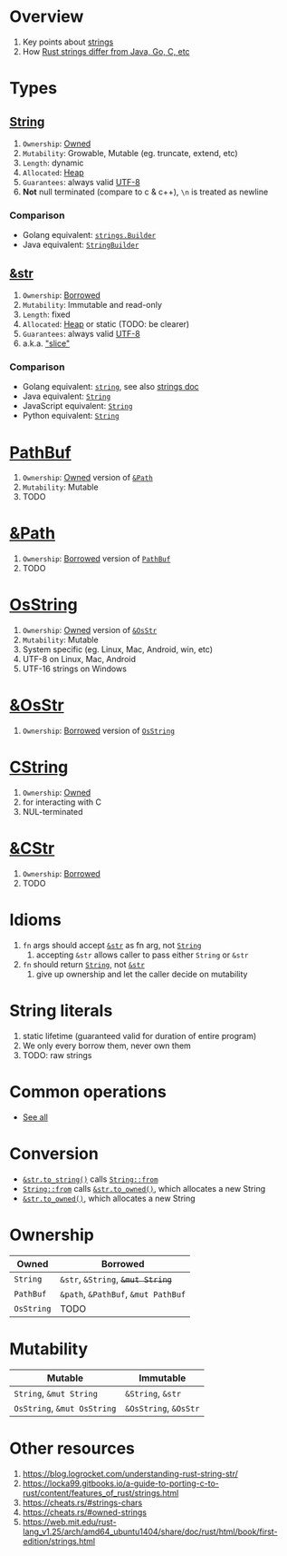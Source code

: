 # Overview
1. Key points about [strings](https://doc.rust-lang.org/rust-by-example/std/str.html)
1. How [Rust strings differ from Java, Go, C, etc](https://dev.to/loige/comment/1maa0)


# Types
## [String](https://doc.rust-lang.org/std/string/struct.String.html)
1. `Ownership`: [Owned](./ownership.md)
1. `Mutability`: Growable, Mutable (eg. truncate, extend, etc)
1. `Length`: dynamic
1. `Allocated`: [Heap](./memory.md)
1. `Guarantees`: always valid [UTF-8](https://en.wikipedia.org/wiki/UTF-8)
1. **Not** null terminated (compare to c & c++), `\n` is treated as newline

### Comparison
- Golang equivalent: [`strings.Builder`](https://pkg.go.dev/strings#Builder)
- Java equivalent: [`StringBuilder`](https://docs.oracle.com/en/java/javase/17/docs/api/java.base/java/lang/StringBuilder.html)


## [&str](https://doc.rust-lang.org/std/str/index.html)
1. `Ownership`: [Borrowed](./ownership.md)
1. `Mutability`: Immutable and read-only
1. `Length`: fixed
1. `Allocated`: [Heap](./memory.md) or static (TODO: be clearer)
1. `Guarantees`: always valid [UTF-8](https://en.wikipedia.org/wiki/UTF-8)
1. a.k.a. ["slice"](https://doc.rust-lang.org/book/ch04-03-slices.html#string-slices)

### Comparison
- Golang equivalent: [`string`](https://pkg.go.dev/builtin#string), see also [strings doc](../golang/strings.md)
- Java equivalent: [`String`](https://docs.oracle.com/en/java/javase/17/docs/api/java.base/java/lang/String.html)
- JavaScript equivalent: [`String`](https://developer.mozilla.org/en-US/docs/Web/JavaScript/Reference/Global_Objects/String)
- Python equivalent: [`String`](https://docs.python.org/3/library/stdtypes.html#textseq)


# [PathBuf](https://doc.rust-lang.org/stable/std/path/struct.PathBuf.html)
1. `Ownership`: [Owned](./ownership.md) version of [`&Path`](https://doc.rust-lang.org/stable/std/path/struct.Path.html)
1. `Mutability`: Mutable
1. TODO


# [&Path](https://doc.rust-lang.org/stable/std/path/struct.Path.html)
1. `Ownership`: [Borrowed](./ownership.md) version of [`PathBuf`](https://doc.rust-lang.org/stable/std/path/struct.PathBuf.html)
1. TODO


# [OsString](https://doc.rust-lang.org/std/ffi/struct.OsString.html)
1. `Ownership`: [Owned](./ownership.md) version of [`&OsStr`](https://doc.rust-lang.org/std/ffi/struct.OsStr.html)
1. `Mutability`: Mutable
1. System specific (eg. Linux, Mac, Android, win, etc)
1. UTF-8 on Linux, Mac, Android
1. UTF-16 strings on Windows


# [&OsStr](https://doc.rust-lang.org/std/ffi/struct.OsStr.html)
1. `Ownership`: [Borrowed](./ownership.md) version of [`OsString`](https://doc.rust-lang.org/std/ffi/struct.OsString.html)


# [CString](https://doc.rust-lang.org/stable/std/ffi/struct.CString.html)
1. `Ownership`: [Owned](./ownership.md)
1. for interacting with C
1. NUL-terminated


# [&CStr](https://doc.rust-lang.org/stable/std/ffi/struct.CStr.html)
1. `Ownership`: [Borrowed](./ownership.md)
1. TODO


# Idioms
1. `fn` args should accept [`&str`](https://doc.rust-lang.org/std/str/index.html) as fn arg, not [`String`](https://doc.rust-lang.org/std/string/struct.String.html)
    1. accepting `&str` allows caller to pass either `String` or `&str`
1. `fn` should return [`String`](https://doc.rust-lang.org/std/string/struct.String.html), not [`&str`](https://doc.rust-lang.org/std/primitive.str.html)
    1. give up ownership and let the caller decide on mutability


# String literals
1. static lifetime (guaranteed valid for duration of entire program)
1. We only every borrow them, never own them
1. TODO: raw strings


# Common operations
- [See all](../common/strings.gen.md)


# Conversion
- [`&str.to_string()`](https://doc.rust-lang.org/std/string/trait.ToString.html#impl-ToString-for-str) calls [`String::from`](https://doc.rust-lang.org/stable/std/convert/trait.From.html#impl-From%3C%26str%3E-for-String)
- [`String::from`](https://doc.rust-lang.org/stable/std/convert/trait.From.html#impl-From%3C%26str%3E-for-String) calls [`&str.to_owned()`](https://doc.rust-lang.org/stable/std/borrow/trait.ToOwned.html#impl-ToOwned-for-str), which allocates a new String
- [`&str.to_owned()`](https://doc.rust-lang.org/stable/std/borrow/trait.ToOwned.html#impl-ToOwned-for-str), which allocates a new String


# Ownership
|Owned|Borrowed|
|---|---|
|`String`|`&str`, `&String`, ~~`&mut String`~~|
|`PathBuf`|`&path`, `&PathBuf`, `&mut PathBuf`|
|`OsString`|TODO|


# Mutability
|Mutable|Immutable|
|---|---|
|`String`, `&mut String`|`&String`, `&str`|
|`OsString`, `&mut OsString`|`&OsString`, `&OsStr`|


# Other resources
1. https://blog.logrocket.com/understanding-rust-string-str/
1. https://locka99.gitbooks.io/a-guide-to-porting-c-to-rust/content/features_of_rust/strings.html
1. https://cheats.rs/#strings-chars
1. https://cheats.rs/#owned-strings
1. https://web.mit.edu/rust-lang_v1.25/arch/amd64_ubuntu1404/share/doc/rust/html/book/first-edition/strings.html

